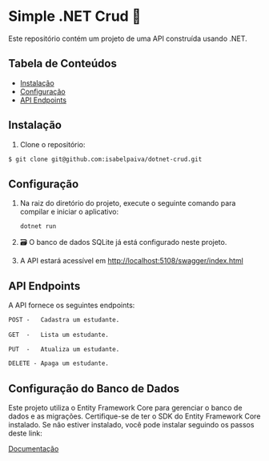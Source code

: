  # Simple .NET Crud 🔧
Este repositório contém um projeto de uma API construída usando .NET.

## Tabela de Conteúdos

- [Instalação](#instalação)
- [Configuração](#configuração)
- [API Endpoints](#api-endpoints)

## Instalação

1. Clone o repositório:

```bash
$ git clone git@github.com:isabelpaiva/dotnet-crud.git
```

## Configuração

1.  Na raiz do diretório do projeto, execute o seguinte comando para compilar e iniciar o aplicativo:

    ```bash
    dotnet run
    ```

2. 🗃️ O banco de dados SQLite já está configurado neste projeto.
    
3. A API estará acessível em [http://localhost:5108/swagger/index.html](http://localhost:5108/swagger/index.html)


## API Endpoints
A API fornece os seguintes endpoints:

```markdown
POST -   Cadastra um estudante.
 
GET  -   Lista um estudante.

PUT  -   Atualiza um estudante.

DELETE - Apaga um estudante.
```

## Configuração do Banco de Dados

Este projeto utiliza o Entity Framework Core para gerenciar o banco de dados e as migrações. Certifique-se de ter o SDK do Entity Framework Core instalado. Se não estiver instalado, você pode instalar seguindo os passos deste link:


[Documentação](https://learn.microsoft.com/pt-br/ef/core/get-started/overview/install)
